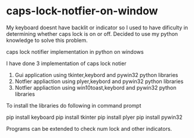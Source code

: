 # caps-lock-notfier-on-window
My keyboard doesnt have backlit or indicator so I used to have dificulty  in determining whether caps lock is on or off. Decided to use my python knowledge to solve this problem.  

caps lock notifier implementation in python on windows

I have done 3 implementation of caps lock notier 

1) Gui application using tkinter,keybord and pywin32 python libraries 
2) Notfier appliaction using  plyer,keybord and pywin32 python libraries 
3) Notfier appliaction using  win10toast,keybord and pywin32 python libraries 

To install the libraries do following in command prompt 

pip install keyboard
pip install tkinter
pip install plyer
pip install pywin32

Programs can be extended to check num lock and other indicators.